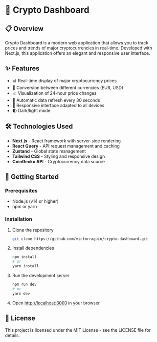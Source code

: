 # 🚀 Crypto Dashboard

## 📋 Overview

Crypto Dashboard is a modern web application that allows you to track prices and trends of major cryptocurrencies in real-time. Developed with Next.js, this application offers an elegant and responsive user interface.

## ✨ Features

- 📊 Real-time display of major cryptocurrency prices
- 💱 Conversion between different currencies (EUR, USD)
- 📈 Visualization of 24-hour price changes
- 🔄 Automatic data refresh every 30 seconds
- 📱 Responsive interface adapted to all devices
- 🌓 Dark/light mode

## 🛠️ Technologies Used

- **Next.js** - React framework with server-side rendering
- **React Query** - API request management and caching
- **Zustand** - Global state management
- **Tailwind CSS** - Styling and responsive design
- **CoinGecko API** - Cryptocurrency data source

## 🚀 Getting Started

### Prerequisites

- Node.js (v14 or higher)
- npm or yarn

### Installation

1. Clone the repository
   ```bash
   git clone https://github.com/victorraguin/crypto-dashboard.git
   ```
2. Install dependencies
   ```bash
   npm install
   # or
   yarn install
   ```
3. Run the development server
   ```bash
   npm run dev
   # or
   yarn dev
   ```
4. Open [http://localhost:3000](http://localhost:3000) in your browser

## 📝 License

This project is licensed under the MIT License - see the LICENSE file for details.
